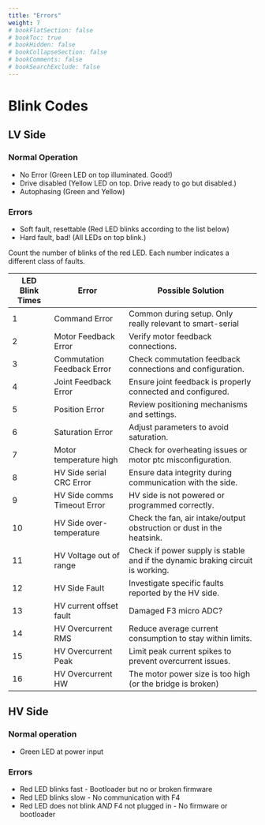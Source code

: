 ```yaml
---
title: "Errors"
weight: 7
# bookFlatSection: false
# bookToc: true
# bookHidden: false
# bookCollapseSection: false
# bookComments: false
# bookSearchExclude: false
---
```


# Blink Codes

## LV Side

### Normal Operation
   * No Error (Green LED on top illuminated. Good!)
   * Drive disabled (Yellow LED on top. Drive ready to go but disabled.)
   * Autophasing (Green and Yellow)
### Errors
   * Soft fault, resettable (Red LED blinks according to the list below)
   * Hard fault, bad! (All LEDs on top blink.)

Count the number of blinks of the red LED. Each number indicates a different class of faults.


 | LED Blink Times | Error                                 | Possible Solution                                          |
   |-----------------|-------------------------------------|------------------------------------------------------------|
   | 1               | Command Error                       | Common during setup. Only really relevant to smart-serial   |
   | 2               | Motor Feedback Error                | Verify motor feedback connections.         |
   | 3               | Commutation Feedback Error          | Check commutation feedback connections and configuration.    |
   | 4               | Joint Feedback Error                | Ensure joint feedback is properly connected and configured.|
   | 5               | Position Error                      | Review positioning mechanisms and settings.                |
   | 6               | Saturation Error                    | Adjust parameters to avoid saturation.                     |
   | 7               | Motor temperature high              | Check for overheating issues or motor ptc misconfiguration.   |
   | 8               | HV Side serial CRC Error           | Ensure data integrity during communication with the side.|
   | 9               | HV Side comms Timeout Error        | HV side is not powered or programmed correctly.             |
   | 10              | HV Side over-temperature           | Check the fan, air intake/output obstruction or dust in the heatsink.  |
   | 11              | HV Voltage out of range             | Check if power supply is stable and if the dynamic braking circuit is working. |
   | 12              | HV Side Fault                      | Investigate specific faults reported by the HV side.      |
   | 13              | HV current offset fault             | Damaged F3 micro ADC?            |
   | 14              | HV Overcurrent RMS                  | Reduce average current consumption to stay within limits.  |
   | 15              | HV Overcurrent Peak                 | Limit peak current spikes to prevent overcurrent issues.   |
   | 16              | HV Overcurrent HW                   | The motor power size is too high (or the bridge is broken) |

## HV Side

### Normal operation
   * Green LED at power input
### Errors
   * Red LED blinks fast - Bootloader but no or broken firmware
   * Red LED blinks slow - No communication with F4
   * Red LED does not blink _AND_ F4 not plugged in - No firmware or bootloader